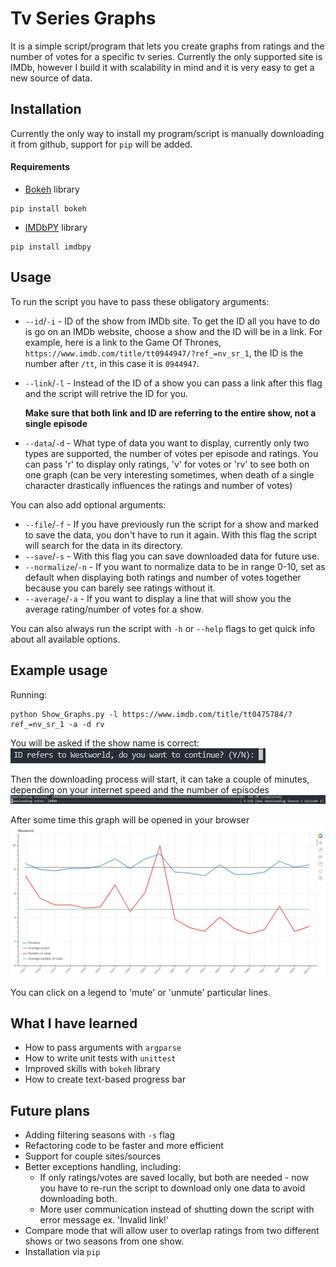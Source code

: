 # Tv Series Graphs
It is a simple script/program that lets you create graphs from ratings and the number of votes for a specific tv series. Currently the only supported site is IMDb, however I build it with scalability in mind and it is very easy to get a new source of data.

## Installation
Currently the only way to install my program/script is manually downloading it from github, support for `pip` will be added.

#### Requirements
* [Bokeh](https://bokeh.pydata.org/en/latest/) library 
```
pip install bokeh
```
* [IMDbPY](https://github.com/alberanid/imdbpy) library 
```
pip install imdbpy
```

## Usage
To run the script you have to pass these obligatory arguments:
* `--id`/`-i` - ID of the show from IMDb site. To get the ID all you have to do is go on an IMDb website, choose a show and the ID will be in a link. For example, here is a link to the Game Of Thrones, `https://www.imdb.com/title/tt0944947/?ref_=nv_sr_1`, the ID is the number after `/tt`, in this case it is `0944947`.
* `--link`/`-l` - Instead of the ID of a show you can pass a link after this flag and the script will retrive the ID for you.

    **Make sure that both link and ID are referring to the entire show, not a single episode** 

* `--data`/`-d` - What type of data you want to display, currently only two types are supported, the number of votes per episode and ratings. You can pass 'r' to display only ratings, 'v' for votes or 'rv' to see both on one graph (can be very interesting sometimes, when death of a single character drastically influences the ratings and number of votes)

You can also add optional arguments:
* `--file`/`-f` - If you have previously run the script for a show and marked to save the data, you don't have to run it again. With this flag the script will search for the data in its directory.
* `--save`/`-s` - With this flag you can save downloaded data for future use.
* `--normalize`/`-n` - If you want to normalize data to be in range 0-10, set as default when displaying both ratings and number of votes together because you can barely see ratings without it.
* `--average`/`-a` - If you want to display a line that will show you the average rating/number of votes for a show.


You can also always run the script with `-h` or `--help` flags to get quick info about all available options.

## Example usage
Running:
```
python Show_Graphs.py -l https://www.imdb.com/title/tt0475784/?ref_=nv_sr_1 -a -d rv
```
You will be asked if the show name is correct:
![](https://github.com/kubapilch/Show-Details/blob/master/examples/sure.png)

Then the downloading process will start, it can take a couple of minutes, depending on your internet speed and the number of episodes
![](https://github.com/kubapilch/Show-Details/blob/master/examples/downloading.png)

After some time this graph will be opened in your browser
![](https://github.com/kubapilch/Show-Details/blob/master/examples/graph.png)

You can click on a legend to 'mute' or 'unmute' particular lines. 

## What I have learned
* How to pass arguments with `argparse`
* How to write unit tests with `unittest`
* Improved skills with `bokeh` library
* How to create text-based progress bar

## Future plans
* Adding filtering seasons with `-s` flag
* Refactoring code to be faster and more efficient
* Support for couple sites/sources
* Better exceptions handling, including:
    * If only ratings/votes are saved locally, but both are needed - now you have to re-run the script to download only one data to avoid downloading both.
    * More user communication instead of shutting down the script with error message ex. 'Invalid link!'
* Compare  mode that will allow user to overlap ratings from two different shows or two seasons from one show.
*  Installation via `pip`